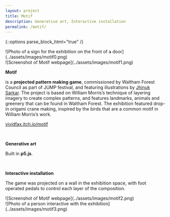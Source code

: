 ```yaml
---
layout: project
title: Motif
description: Generative art, Interactive installation
permalink: /motif/
---
```

{::options parse_block_html="true" /}

<div class="col-12 col-md-6 mb-3">
![Photo of a sign for the exhibition on the front of a door](../assets/images/motif0.png)
</div>
<div class="col-12 col-md-6 mb-5">
![Screenshot of Motif webpage](../assets/images/motif1.png)
</div>

<div class="col-12 offset-sm-0 col-md-8 offset-md-2 col-lg-6 offset-lg-3 vertical-center">

**Motif**

<div class="indent">

is a **projected pattern making game**, commissioned by Waltham Forest Council as part of JUMP festival, and featuring illustrations by [Jhinuk Sarkar](https://paperfigillustration.com/). The project is based on William Morris’s technique of layering imagery to create complex patterns, and features landmarks, animals and greenery that can be found in Waltham Forest. The exhibition featured drop-in origami crane making, inspired by the birds that are a common motif in William Morris’s work.

[vividfax.itch.io/motif](https://vividfax.itch.io/motif)

</div><br>

**Generative art**<br>

<div class="indent">

Built in **p5.js**.

</div><br>

**Interactive installation**

<div class="indent">

The game was projected on a wall in the exhibition space, with foot operated pedals to control each layer of the composition.

</div>

</div>

<div class="col-12 col-md-6 mt-5  mb-3">
![Screenshot of Motif webpage](../assets/images/motif2.png)
</div>
<div class="col-12 col-md-6 mt-md-5">
![Photo of a person interactive with the exhibition](../assets/images/motif3.png)
</div>
